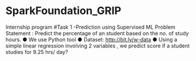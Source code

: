 # SparkFoundation_GRIP
Internship program 
#Task 1 -Prediction using Supervised ML
Problem Statement : Predict the percentage of an student based on the no. of study hours.
● We use Python tool 
● Dataset: http://bit.ly/w-data
● Using a simple linear regression involving 2 variables , we predict score if a student studies for 9.25 hrs/ day?
